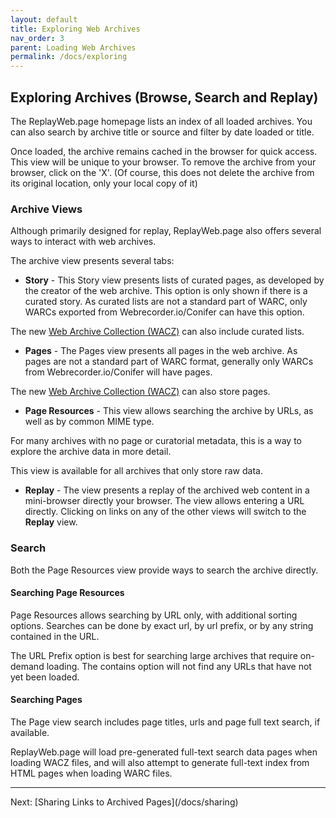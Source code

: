 ```yaml
---
layout: default
title: Exploring Web Archives
nav_order: 3
parent: Loading Web Archives
permalink: /docs/exploring
---
```


## Exploring Archives (Browse, Search and Replay)


The ReplayWeb.page homepage lists an index of all loaded archives. You can also search by archive title or source
and filter by date loaded or title.

Once loaded, the archive remains cached in the browser for quick access. This view will be unique to your browser.
To remove the archive from your browser, click on the 'X'. (Of course, this does not delete the archive from its original location, only your local copy of it)

### Archive Views

Although primarily designed for replay, ReplayWeb.page also offers several ways to interact with web archives.

The archive view presents several tabs:

- **Story** - This Story view presents lists of curated pages, as developed by the creator of the web archive. 
This option is only shown if there is a curated story. As curated lists are not a standard part of WARC, only WARCs exported from Webrecorder.io/Conifer can have this option.

The new [Web Archive Collection (WACZ)](wacz-format) can also include curated lists.

- **Pages** - The Pages view presents all pages in the web archive. As pages are not a standard part of WARC format,
generally only WARCs from Webrecorder.io/Conifer will have pages.

The new [Web Archive Collection (WACZ)](wacz-format) can also store pages.


- **Page Resources** - This view allows searching the archive by URLs, as well as by common MIME type.

For many archives with no page or curatorial metadata, this is a way to explore the archive data in more detail.

This view is available for all archives that only store raw data.

- **Replay** - The view presents a replay of the archived web content in a mini-browser directly your browser. The view allows entering a URL directly. Clicking on links on any of the other views will switch to the **Replay** view.

### Search

Both the Page Resources view provide ways to search the archive directly.


#### Searching Page Resources
Page Resources allows searching by URL only, with additional sorting options.
Searches can be done by exact url, by url prefix, or by any string contained in the URL.

The URL Prefix option is best for searching large archives that require on-demand loading.
The contains option will not find any URLs that have not yet been loaded.


#### Searching Pages

The Page view search includes page titles, urls and page full text search, if available.

ReplayWeb.page will load pre-generated full-text search data pages when loading WACZ files, and will also attempt to generate full-text index from HTML pages when loading WARC files.


<hr>
Next: [Sharing Links to Archived Pages](/docs/sharing)
